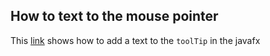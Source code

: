 


## How to text to the mouse pointer
This [link](http://stackoverflow.com/questions/21159182/how-to-display-a-tooltip-according-to-mouse-position-javafx) shows how to add a text to the `toolTip` in the javafx

